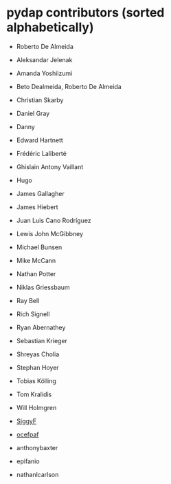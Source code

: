 pydap contributors (sorted alphabetically)
==========================================

* Roberto De Almeida

* Aleksandar Jelenak
* Amanda Yoshiizumi  
* Beto Dealmeida, Roberto De Almeida
* Christian Skarby  
* Daniel Gray
* Danny  
* Edward Hartnett  
* Frédéric Laliberté  
* Ghislain Antony Vaillant  
* Hugo  
* James Gallagher  
* James Hiebert  
* Juan Luis Cano Rodríguez  
* Lewis John McGibbney
* Michael Bunsen  
* Mike McCann
* Nathan Potter  
* Niklas Griessbaum
* Ray Bell  
* Rich Signell  
* Ryan Abernathey  
* Sebastian Krieger  
* Shreyas Cholia  
* Stephan Hoyer
* Tobias Kölling  
* Tom Kralidis  
* Will Holmgren  
* [SiggyF](https://github.com/SiggyF)
* [ocefpaf](https://github.com/ocefpaf)
* anthonybaxter  
* epifanio  
* nathanlcarlson  
